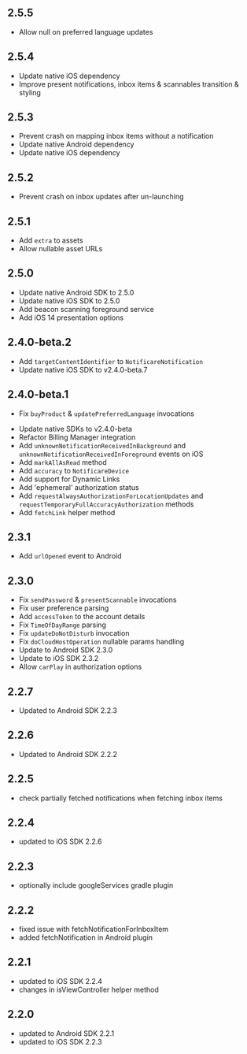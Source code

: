 ## 2.5.5
- Allow null on preferred language updates

## 2.5.4
- Update native iOS dependency
- Improve present notifications, inbox items & scannables transition & styling

## 2.5.3
- Prevent crash on mapping inbox items without a notification
- Update native Android dependency
- Update native iOS dependency

## 2.5.2
* Prevent crash on inbox updates after un-launching

## 2.5.1
* Add `extra` to assets
* Allow nullable asset URLs

## 2.5.0
* Update native Android SDK to 2.5.0
* Update native iOS SDK to 2.5.0
* Add beacon scanning foreground service
* Add iOS 14 presentation options

## 2.4.0-beta.2
* Add `targetContentIdentifier` to `NotificareNotification`
* Update native iOS SDK to v2.4.0-beta.7

## 2.4.0-beta.1
* Fix `buyProduct` & `updatePreferredLanguage` invocations
- Update native SDKs to v2.4.0-beta
- Refactor Billing Manager integration
- Add `unknownNotificationReceivedInBackground` and `unknownNotificationReceivedInForeground` events on iOS
- Add `markAllAsRead` method
- Add `accuracy` to `NotificareDevice`
- Add support for Dynamic Links
- Add 'ephemeral' authorization status
- Add `requestAlwaysAuthorizationForLocationUpdates` and `requestTemporaryFullAccuracyAuthorization` methods
- Add `fetchLink` helper method

## 2.3.1
* Add `urlOpened` event to Android

## 2.3.0
* Fix `sendPassword` & `presentScannable` invocations
* Fix user preference parsing
* Add `accessToken` to the account details
* Fix `TimeOfDayRange` parsing
* Fix `updateDoNotDisturb` invocation
* Fix `doCloudHostOperation` nullable params handling
* Update to Android SDK 2.3.0
* Update to iOS SDK 2.3.2
* Allow `carPlay` in authorization options

## 2.2.7
* Updated to Android SDK 2.2.3

## 2.2.6
* Updated to Android SDK 2.2.2

## 2.2.5
* check partially fetched notifications when fetching inbox items 

## 2.2.4
* updated to iOS SDK 2.2.6

## 2.2.3
* optionally include googleServices gradle plugin

## 2.2.2
* fixed issue with fetchNotificationForInboxItem
* added fetchNotification in Android plugin

## 2.2.1
* updated to iOS SDK 2.2.4
* changes in isViewController helper method

## 2.2.0
* updated to Android SDK 2.2.1
* updated to iOS SDK 2.2.3
